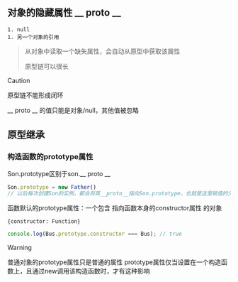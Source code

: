 ## 对象的隐藏属性 __ proto __ 



	1. null
	1. 另一个对象的引用

> 从对象中读取一个缺失属性，会自动从原型中获取该属性
>
> 原型链可以很长

> [!caution]
>
> 原型链不能形成闭环
>
> __ proto __ 的值只能是对象/null，其他值被忽略

##  原型继承

### 构造函数的prototype属性

Son.prototype区别于son.__  proto  __

```js	
Son.prototype = new Father()
// 以后每次创建Son的实例，都会将其__proto__指向Son.prototype，也就是这里赋值的父类实例
```

函数默认的prototype属性：一个包含 指向函数本身的constructor属性 的对象

`{constructor: Function}`

```js
console.log(Bus.prototype.constructor === Bus); // true
```

> [!warning]
>
> 普通对象的prototype属性只是普通的属性
> prototype属性仅当设置在一个构造函数上，且通过new调用该构造函数时，才有这种影响